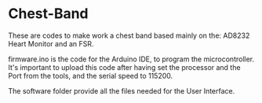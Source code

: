 # Chest-Band
These are codes to make work a chest band based mainly on the: AD8232 Heart Monitor and an FSR.

firmware.ino is the code for the Arduino IDE, to program the microcontroller. It's important to upload this code after having set the processor and the Port from the tools, and the serial speed to 115200.

The software folder provide all the files needed for the User Interface.
